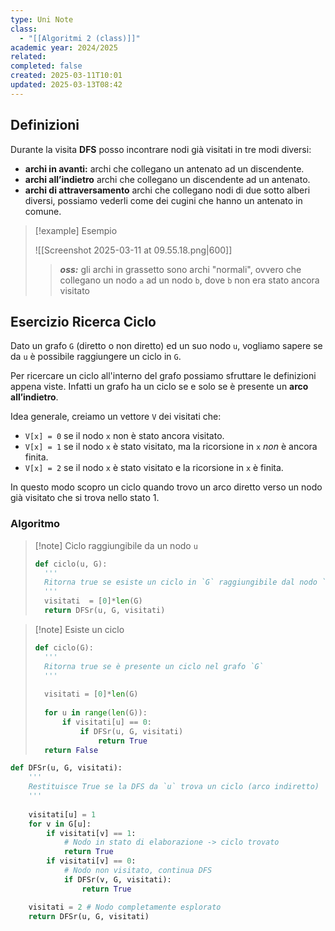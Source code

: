 ```yaml
---
type: Uni Note
class:
  - "[[Algoritmi 2 (class)]]"
academic year: 2024/2025
related: 
completed: false
created: 2025-03-11T10:01
updated: 2025-03-13T08:42
---
```

## Definizioni

Durante la visita **DFS** posso incontrare nodi già visitati in tre modi diversi:

- **archi in avanti:** archi che collegano un antenato ad un discendente.
- **archi all’indietro** archi che collegano un discendente ad un antenato.
- **archi di attraversamento** archi che collegano nodi di due sotto alberi diversi, possiamo vederli come dei cugini che hanno un antenato in comune.

>[!example] Esempio
>
>![[Screenshot 2025-03-11 at 09.55.18.png|600]]
>
>>***oss:*** gli archi in grassetto sono archi "normali", ovvero che collegano un nodo `a` ad un nodo `b`, dove `b` non era stato ancora visitato

## Esercizio Ricerca Ciclo

Dato un grafo `G` (diretto o non diretto) ed un suo nodo `u`, vogliamo sapere se da `u` è possibile raggiungere un ciclo in `G`.

Per ricercare un ciclo all'interno del grafo possiamo sfruttare le definizioni appena viste. Infatti un grafo ha un ciclo se e solo se è presente un **arco all’indietro**.

Idea generale, creiamo un vettore `V` dei visitati che:
- `V[x] = 0` se il nodo `x` non è stato ancora visitato.
- `V[x] = 1` se il nodo `x` è stato visitato, ma la ricorsione in `x` *non* è ancora finita.
- `V[x] = 2` se il nodo `x` è stato visitato e la ricorsione in `x` è finita.

In questo modo scopro un ciclo quando trovo un arco diretto verso un nodo già visitato che si trova nello stato 1.

### Algoritmo

>[!note] Ciclo raggiungibile da un nodo `u`
>
>
>
>```python
>def ciclo(u, G):
>	'''
>	Ritorna true se esiste un ciclo in `G` raggiungibile dal nodo `u`.
>	'''
>	visitati  = [0]*len(G)
>	return DFSr(u, G, visitati)
>```

>[!note] Esiste un ciclo
>
>```python
>def ciclo(G):
>	'''
>	Ritorna true se è presente un ciclo nel grafo `G`
>	'''
>	
>	visitati = [0]*len(G)
>	
>	for u in range(len(G)):
>		if visitati[u] == 0:
>			if DFSr(u, G, visitati)
>				return True
>	return False
>```

```python
def DFSr(u, G, visitati):
	'''
	Restituisce True se la DFS da `u` trova un ciclo (arco indiretto)
	'''
	
	visitati[u] = 1
	for v in G[u]:
		if visitati[v] == 1:
			# Nodo in stato di elaborazione -> ciclo trovato
			return True
		if visitati[v] == 0:
			# Nodo non visitato, continua DFS
			if DFSr(v, G, visitati):
				return True

	visitati = 2 # Nodo completamente esplorato
	return DFSr(u, G, visitati)
```

